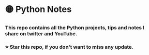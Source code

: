 #  🟡 Python Notes


### This repo contains all the Python projects, tips and notes I share on twitter and YouTube. 


### ⭐️ Star this repo, if you don't want to miss any update.
